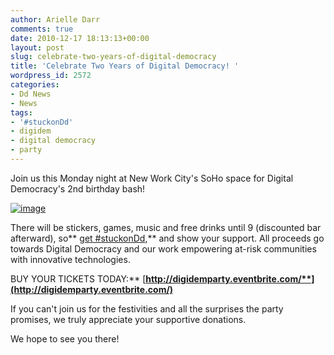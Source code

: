 ```yaml
---
author: Arielle Darr
comments: true
date: 2010-12-17 18:13:13+00:00
layout: post
slug: celebrate-two-years-of-digital-democracy
title: 'Celebrate Two Years of Digital Democracy! '
wordpress_id: 2572
categories:
- Dd News
- News
tags:
- '#stuckonDd'
- digidem
- digital democracy
- party
---
```


Join us this Monday night at New Work City's SoHo space for Digital Democracy's 2nd birthday bash!


[![image](http://digital-democracy.org/wp-content/uploads/2010/12/Dd-2nd-B-day-Blog-Post2-300x199.jpg)](http://www.flickr.com/photos/digitaldemocracy/5268678091/in/photostream/)


There will be stickers, games, music and free drinks until 9 (discounted bar afterward), so** [get #stuckonDd](http://digital-democracy.org/stuckondd/),** and show your support. All proceeds go towards Digital Democracy and our work empowering at-risk communities with innovative technologies.

BUY YOUR TICKETS TODAY:** [**http://digidemparty.eventbrite.com/**](http://digidemparty.eventbrite.com/)**

If you can't join us for the festivities and all the surprises the party promises, we truly appreciate your supportive donations.

We hope to see you there!

﻿
